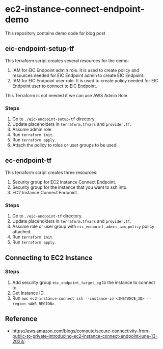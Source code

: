 # ec2-instance-connect-endpoint-demo

This repository contains demo code for blog post

## eic-endpoint-setup-tf

This terraform script creates several resources for the demo:

1. IAM for EIC Endpoint admin role. It is used to create policy and resources needed for EIC Endpoint admin to create EIC Endpoint.
1. IAM for EIC Endpoint user role. It is used to create policy needed for EIC Endpoint user to connect to EIC Endpoint.

This Terraform is not needed if we can use AWS Admin Role.

### Steps

1. Go to `./eic-endpoint-setup-tf` directory.
1. Update placeholders in `terraform.tfvars` and `provider.tf`.
1. Assume admin role.
1. Run `terraform init`.
1. Run `terraform apply`.
1. Attach the policy to roles or user groups to be used.

## ec-endpoint-tf

This terraform script creates three resources:

1. Security group for EC2 Instance Connect Endpoint.
1. Security group for the instance that you want to ssh into.
1. EC2 Instance Connect Endpoint.

### Steps

1. Go to `./eic-endpoint-tf` directory.
1. Update placeholders in `terraform.tfvars` and `provider.tf`.
1. Assume role or user group with `eic_endpoint_admin_iam_policy` policy attached.
1. Run `terraform init`.
1. Run `terraform apply`.

## Connecting to EC2 Instance

### Steps

1. Add security group `eic_endpoint_target_sg` to the instance to connect to.
1. Get Instance ID.
1. Run `aws ec2-instance-connect ssh --instance-id <INSTANCE_ID> --region <AWS_REGION>`.

## Reference

- https://aws.amazon.com/blogs/compute/secure-connectivity-from-public-to-private-introducing-ec2-instance-connect-endpoint-june-13-2023/.

